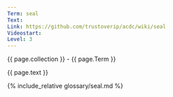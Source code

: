 ```yaml
---
Term: seal
Text: 
Link: https://github.com/trustoverip/acdc/wiki/seal
Videostart: 
Level: 3
---
```


{{ page.collection }} - {{ page.Term }}

   {{ page.text }}

{% include_relative glossary/seal.md %}
